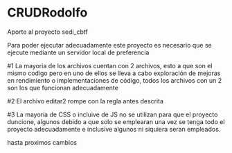 # CRUDRodolfo
Aporte al proyecto sedi_cbtf

Para poder ejecutar adecuadamente este proyecto es necesario que se ejecute mediante un servidor local de preferencia


#1
La mayoria de los archivos cuentan con 2 archivos, esto a que son el mismo codigo pero en uno de ellos se lleva a cabo 
exploración de mejoras en rendimiento o implementaciones de código, todos los archivos con un 2 son los que funcionan 
adecuadamente

#2 
El archivo editar2 rompe con la regla antes descrita

#3
La mayoría de CSS o incluive de JS no se utilizan para que el proyecto duncione, algunos debido a que solo se emplearan
una vez se tenga todo el proyecto adecuadamente e inclusive algunos ni siquiera seran empleados.

hasta proximos cambios

